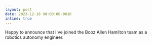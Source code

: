 ```yaml
---
layout: post
date: 2023-12-18 00:00:00-0010
inline: true
---
```


Happy to announce that I've joined the Booz Allen Hamilton team as a robotics autonomy engineer.